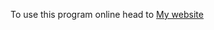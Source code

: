 To use this program online head to [My website](http://hbkurd.weebly.com/171117341685174016061740-1740160816061740170517341583-15761734-160417491740157817421705.html)
